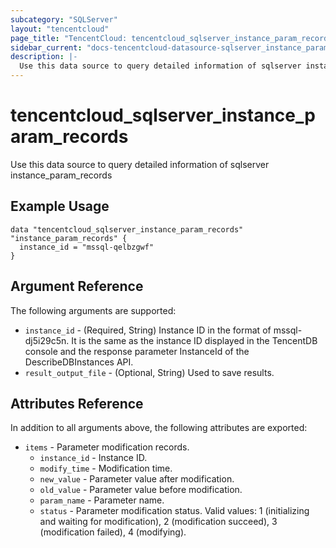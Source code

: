 ```yaml
---
subcategory: "SQLServer"
layout: "tencentcloud"
page_title: "TencentCloud: tencentcloud_sqlserver_instance_param_records"
sidebar_current: "docs-tencentcloud-datasource-sqlserver_instance_param_records"
description: |-
  Use this data source to query detailed information of sqlserver instance_param_records
---
```


# tencentcloud_sqlserver_instance_param_records

Use this data source to query detailed information of sqlserver instance_param_records

## Example Usage

```hcl
data "tencentcloud_sqlserver_instance_param_records" "instance_param_records" {
  instance_id = "mssql-qelbzgwf"
}
```

## Argument Reference

The following arguments are supported:

* `instance_id` - (Required, String) Instance ID in the format of mssql-dj5i29c5n. It is the same as the instance ID displayed in the TencentDB console and the response parameter InstanceId of the DescribeDBInstances API.
* `result_output_file` - (Optional, String) Used to save results.

## Attributes Reference

In addition to all arguments above, the following attributes are exported:

* `items` - Parameter modification records.
  * `instance_id` - Instance ID.
  * `modify_time` - Modification time.
  * `new_value` - Parameter value after modification.
  * `old_value` - Parameter value before modification.
  * `param_name` - Parameter name.
  * `status` - Parameter modification status. Valid values: 1 (initializing and waiting for modification), 2 (modification succeed), 3 (modification failed), 4 (modifying).


